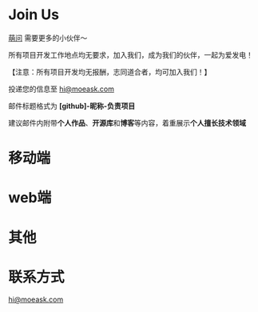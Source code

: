 # Join Us

[萌问](https://www.moeask.com/) 需要更多的小伙伴～

所有项目开发工作地点均无要求，加入我们，成为我们的伙伴，一起为爱发电！

【注意：所有项目开发均无报酬，志同道合者，均可加入我们！】

投递您的信息至 [hi@moeask.com](mailto:hi@moeask.com)

邮件标题格式为 **[github]-昵称-负责项目**

建议邮件内附带**个人作品**、**开源库**和**博客**等内容，着重展示**个人擅长技术领域**

# 移动端

# web端

# 其他

# 联系方式

[hi@moeask.com](mailto:hi@moeask.com)
